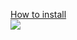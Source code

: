 <a href="#how">How to install</a>
<br><a href="https://github.com/greatfire/x/raw/master/freebrowser.apk"><img src="https://github.com/greatfire/test/blob/master/img.gif?raw=true"></a>
<a name="how">
